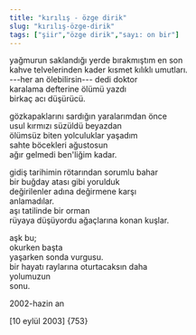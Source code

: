 ```yaml
---
title: "kırılış - özge dirik"
slug: "kırılış-özge-dirik"
tags: ["şiir","özge dirik","sayı: on bir"]
---
```


yağmurun saklandığı yerde bırakmıştım en son  
kahve telvelerinden kader kısmet kılıklı umutları.  
---her an ölebilirsin--- dedi doktor  
karalama defterine ölümü yazdı  
birkaç acı düşürücü.

gözkapaklarını sardığın yaralarımdan önce  
usul kırmızı süzüldü beyazdan  
ölümsüz biten yolculuklar yaşadım  
sahte böcekleri ağustosun  
ağır gelmedi ben'liğim kadar.

gidiş tarihimin rötarından sorumlu bahar  
bir buğday atası gibi yorulduk  
değirilenler adına değirmene karşı  
anlamadılar.  
aşı tatilinde bir orman  
rüyaya düşüyordu ağaçlarına konan kuşlar.

aşk bu;  
okurken başta  
yaşarken sonda vurgusu.  
bir hayatı raylarına oturtacaksın daha  
yolumuzun  
sonu.

2002-hazin an

\[10 eylül 2003\] {753}

